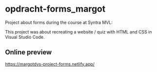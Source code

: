 # opdracht-forms_margot
Project about forms during the course at Syntra MVL:

This project was about recreating a website / quiz with HTML and CSS in Visual Studio Code.

## Online preview

https://margotdvs-project-forms.netlify.app/
